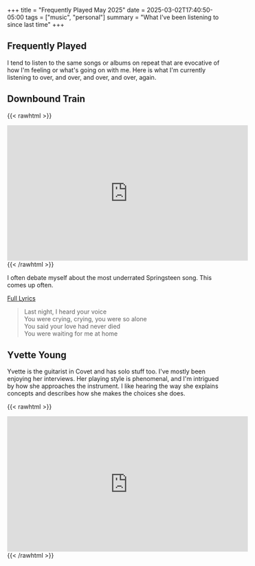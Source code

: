 +++
title = "Frequently Played May 2025"
date = 2025-03-02T17:40:50-05:00
tags = ["music", "personal"]
summary = "What I've been listening to since last time"
+++

## Frequently Played

I tend to listen to the same songs or albums on repeat that are evocative of how I'm feeling or what's going on with me. Here is what I'm currently listening to over, and over, and over, and over, again.

## Downbound Train

{{< rawhtml >}}
<iframe width="560" height="315" src="https://www.youtube.com/embed/Q80_LmmJWno?si=yk9l7SHwHfdv4ZQN" title="YouTube video player" frameborder="0" allow="accelerometer; autoplay; clipboard-write; encrypted-media; gyroscope; picture-in-picture; web-share" referrerpolicy="strict-origin-when-cross-origin" allowfullscreen></iframe>
{{< /rawhtml >}}

I often debate myself about the most underrated Springsteen song. This comes up often.

[Full Lyrics](https://genius.com/Bruce-springsteen-downbound-train-lyrics)

> Last night, I heard your voice  
> You were crying, crying, you were so alone  
> You said your love had never died  
> You were waiting for me at home  

## Yvette Young

Yvette is the guitarist in Covet and has solo stuff too. I've mostly been enjoying
her interviews. Her playing style is phenomenal, and I'm intrigued by how
she approaches the instrument. I like hearing the way she explains concepts and
describes how she makes the choices she does.

{{< rawhtml >}}
<iframe width="560" height="315" src="https://www.youtube.com/embed/_Q1-ETuBg5A?si=RJDWEJDQY3Jc_eks" title="YouTube video player" frameborder="0" allow="accelerometer; autoplay; clipboard-write; encrypted-media; gyroscope; picture-in-picture; web-share" referrerpolicy="strict-origin-when-cross-origin" allowfullscreen></iframe>
{{< /rawhtml >}}
